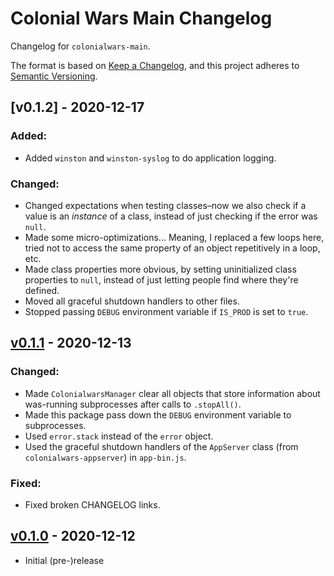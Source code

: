 # Colonial Wars Main Changelog
Changelog for ``colonialwars-main``.

The format is based on [Keep a Changelog][1], and this project adheres to [Semantic Versioning][2].

## [v0.1.2] - 2020-12-17
### Added:
- Added ``winston`` and ``winston-syslog`` to do application logging.
### Changed:
- Changed expectations when testing classes–now we also check if a value is an *instance*
of a class, instead of just checking if the error was ``null``.
- Made some micro-optimizations... Meaning, I replaced a few loops here, tried not to access
the same property of an object repetitively in a loop, etc.
- Made class properties more obvious, by setting uninitialized class properties to ``null``,
instead of just letting people find where they're defined.
- Moved all graceful shutdown handlers to other files.
- Stopped passing ``DEBUG`` environment variable if ``IS_PROD`` is set to ``true``.

## [v0.1.1] - 2020-12-13
### Changed:
- Made ``ColonialwarsManager`` clear all objects that store information about was-running
subprocesses after calls to ``.stopAll()``.
- Made this package pass down the ``DEBUG`` environment variable to subprocesses.
- Used ``error.stack`` instead of the ``error`` object.
- Used the graceful shutdown handlers of the ``AppServer`` class (from ``colonialwars-appserver``)
in ``app-bin.js``.
### Fixed:
- Fixed broken CHANGELOG links.

## [v0.1.0] - 2020-12-12
- Initial (pre-)release

[1]: https://keepachangelog.com/
[2]: https://semver.org

[v0.1.0]: https://github.com/Take-Some-Bytes/colonialwars-main/tree/2ca231664a1ef41334d8bd500f0fddf08654310e
[v0.1.1]: https://github.com/Take-Some-Bytes/colonialwars-main/tree/025bd6b1accd68e752a5a5fbc74a475451c94f0d
[v0.1.1]: https://github.com/Take-Some-Bytes/colonialwars-main/tree/main
